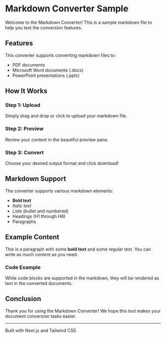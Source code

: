 # Markdown Converter Sample

Welcome to the Markdown Converter! This is a sample markdown file to help you test the conversion features.

## Features

This converter supports converting markdown files to:

- PDF documents
- Microsoft Word documents (.docx)
- PowerPoint presentations (.pptx)

## How It Works

### Step 1: Upload
Simply drag and drop or click to upload your markdown file.

### Step 2: Preview
Review your content in the beautiful preview pane.

### Step 3: Convert
Choose your desired output format and click download!

## Markdown Support

The converter supports various markdown elements:

- **Bold text**
- *Italic text*
- Lists (bullet and numbered)
- Headings (H1 through H6)
- Paragraphs

## Example Content

This is a paragraph with some **bold text** and some regular text. You can write as much content as you need.

### Code Example

While code blocks are supported in the markdown, they will be rendered as text in the converted documents.

## Conclusion

Thank you for using the Markdown Converter! We hope this tool makes your document conversion tasks easier.

---

Built with Next.js and Tailwind CSS
